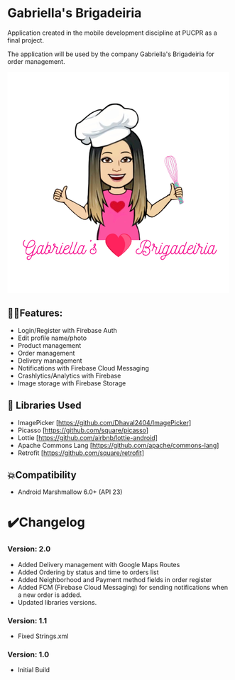 # Gabriella's Brigadeiria

Application created in the mobile development discipline at PUCPR as a final project.

The application will be used by the company Gabriella's Brigadeiria for order management.

![Logo](https://github.com/MateusAndreatta/GabriellasBrigadeiria/blob/master/app/src/main/res/drawable/logo.png)

## 🐱‍🏍Features:

* Login/Register with Firebase Auth
* Edit profile name/photo
* Product management
* Order management
* Delivery management
* Notifications with Firebase Cloud Messaging
* Crashlytics/Analytics with Firebase
* Image storage with Firebase Storage

## 📃 Libraries Used
* ImagePicker [https://github.com/Dhaval2404/ImagePicker]
* Picasso [https://github.com/square/picasso]
* Lottie [https://github.com/airbnb/lottie-android]
* Apache Commons Lang [https://github.com/apache/commons-lang]
* Retrofit [https://github.com/square/retrofit]

## 💥Compatibility

  * Android Marshmallow 6.0+ (API 23)

# ✔️Changelog

### Version: 2.0

  * Added Delivery management with Google Maps Routes
  * Added Ordering by status and time to orders list
  * Added Neighborhood and Payment method fields in order register 
  * Added FCM (Firebase Cloud Messaging) for sending notifications when a new order is added.
  * Updated libraries versions.

### Version: 1.1

  * Fixed Strings.xml

### Version: 1.0

  * Initial Build
